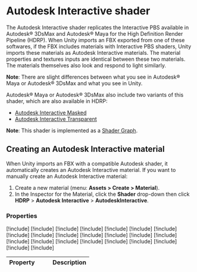 # Autodesk Interactive shader

The Autodesk Interactive shader replicates the Interactive PBS available in Autodesk® 3DsMax and Autodesk® Maya for the High Definition Render Pipeline (HDRP). When Unity imports an FBX exported from one of these softwares, if the FBX includes materials with Interactive PBS shaders, Unity imports these materials as Autodesk Interactive materials. The material properties and textures inputs are identical between these two materials. The materials themselves also look and respond to light similarly.

**Note**: There are slight differences between what you see in Autodesk® Maya or Autodesk® 3DsMax and what you see in Unity.

Autodesk® Maya or Autodesk® 3DsMax also include two variants of this shader, which are also available in HDRP:

- [Autodesk Interactive Masked](Autodesk-Interactive-Shader-Masked.md)
- [Autodesk Interactive Transparent](Autodesk-Interactive-Shader-Transparent.md)

**Note**: This shader is implemented as a [Shader Graph](https://docs.unity3d.com/Packages/com.unity.shadergraph@latest/index.html).

## Creating an Autodesk Interactive material

When Unity imports an FBX with a compatible Autodesk shader, it automatically creates an Autodesk Interactive material. If you want to manually create an Autodesk Interactive material:

1. Create a new material (menu: **Assets > Create > Material**).
2. In the Inspector for the Material, click the **Shader** drop-down then click **HDRP** > **Autodesk Interactive** > **AutodeskInteractive**.

### Properties

<table>
<thead>
  <tr>
    <th>Property</th>
    <th></th>
    <th></th>
    <th>Description</th>
  </tr>
</thead>
<tbody>

[!include[](snippets/shader-properties/autodesk-interactive/use-color-map.md)]
[!include[](snippets/shader-properties/autodesk-interactive/base-color.md)]
[!include[](snippets/shader-properties/autodesk-interactive/color-map.md)]
[!include[](snippets/shader-properties/autodesk-interactive/use-normal-map.md)]
[!include[](snippets/shader-properties/autodesk-interactive/normal-map.md)]
[!include[](snippets/shader-properties/autodesk-interactive/use-metallic-map.md)]
[!include[](snippets/shader-properties/autodesk-interactive/metallic.md)]
[!include[](snippets/shader-properties/autodesk-interactive/metallic-map.md)]
[!include[](snippets/shader-properties/autodesk-interactive/use-roughness-map.md)]
[!include[](snippets/shader-properties/autodesk-interactive/roughness.md)]
[!include[](snippets/shader-properties/autodesk-interactive/roughness-map.md)]
[!include[](snippets/shader-properties/autodesk-interactive/use-emissive-map.md)]
[!include[](snippets/shader-properties/autodesk-interactive/emissive.md)]
[!include[](snippets/shader-properties/autodesk-interactive/emissive-map.md)]
[!include[](snippets/shader-properties/autodesk-interactive/use-ao-map.md)]
[!include[](snippets/shader-properties/autodesk-interactive/ao-map.md)]
[!include[](snippets/shader-properties/autodesk-interactive/uv-offset.md)]
[!include[](snippets/shader-properties/autodesk-interactive/uv-scale.md)]
[!include[](snippets/shader-properties/general/enable-gpu-instancing.md)]
[!include[](snippets/shader-properties/general/double-sided-global-illumination.md)]
[!include[](snippets/shader-properties/general/emission.md)]
[!include[](snippets/shader-properties/general/emission-global-illumination.md)]
[!include[](snippets/shader-properties/general/motion-vector-for-vertex-animation.md)]

</tbody>
</table>
